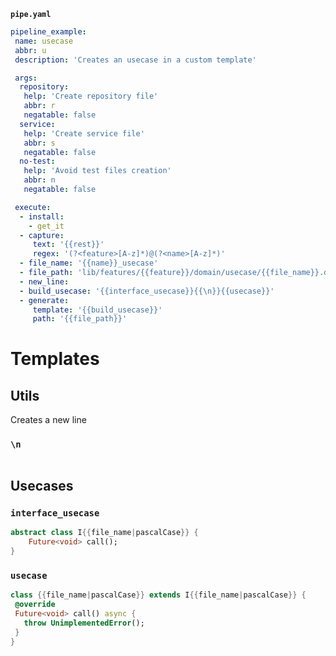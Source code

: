 **`pipe.yaml`**
```yaml
pipeline_example:  
 name: usecase
 abbr: u
 description: 'Creates an usecase in a custom template'
```

```yaml
 args:
  repository:
   help: 'Create repository file'
   abbr: r
   negatable: false
  service: 
   help: 'Create service file'
   abbr: s
   negatable: false
  no-test:
   help: 'Avoid test files creation'
   abbr: n
   negatable: false
```

```yaml
 execute:
  - install:
    - get_it
  - capture:
     text: '{{rest}}'
     regex: '(?<feature>[A-z]*)@(?<name>[A-z]*)'
  - file_name: '{{name}}_usecase'
  - file_path: 'lib/features/{{feature}}/domain/usecase/{{file_name}}.dart'
  - new_line: 
  - build_usecase: '{{interface_usecase}}{{\n}}{{usecase}}'
  - generate:
     template: '{{build_usecase}}'
     path: '{{file_path}}'
```

# Templates

## Utils

Creates a new line
### **`\n`**
```dart

```

## Usecases
###  **`interface_usecase`**
```dart
abstract class I{{file_name|pascalCase}} {
	Future<void> call();
}
```  

### **`usecase`**
```dart
class {{file_name|pascalCase}} extends I{{file_name|pascalCase}} {  
 @override
 Future<void> call() async {
   throw UnimplementedError();
 }
}
```